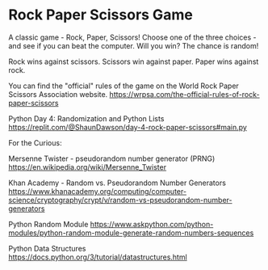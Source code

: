 # Rock Paper Scissors Game

A classic game - Rock, Paper, Scissors! Choose one of the three choices - and see if you can beat the computer.
Will you win? The chance is random!

Rock wins against scissors.
Scissors win against paper.
Paper wins against rock.

You can find the "official" rules of the game on the World Rock Paper Scissors Association website.
https://wrpsa.com/the-official-rules-of-rock-paper-scissors

Python Day 4: Randomization and Python Lists
https://replit.com/@ShaunDawson/day-4-rock-paper-scissors#main.py


For the Curious: 

Mersenne Twister - pseudorandom number generator (PRNG) 
https://en.wikipedia.org/wiki/Mersenne_Twister

Khan Academy - Random vs. Pseudorandom Number Generators
https://www.khanacademy.org/computing/computer-science/cryptography/crypt/v/random-vs-pseudorandom-number-generators

Python Random Module
https://www.askpython.com/python-modules/python-random-module-generate-random-numbers-sequences

Python Data Structures
https://docs.python.org/3/tutorial/datastructures.html

